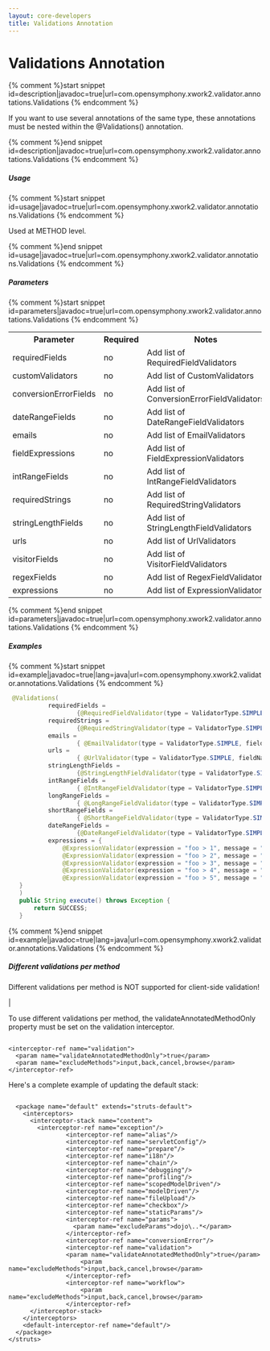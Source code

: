 ```yaml
---
layout: core-developers
title: Validations Annotation
---
```


# Validations Annotation


{% comment %}start snippet id=description|javadoc=true|url=com.opensymphony.xwork2.validator.annotations.Validations {% endcomment %}
<p> <p>If you want to use several annotations of the same type, these annotations must be nested within the @Validations() annotation.</p>
</p>
{% comment %}end snippet id=description|javadoc=true|url=com.opensymphony.xwork2.validator.annotations.Validations {% endcomment %}

##### Usage



{% comment %}start snippet id=usage|javadoc=true|url=com.opensymphony.xwork2.validator.annotations.Validations {% endcomment %}
<p> <p>Used at METHOD level.</p>
</p>
{% comment %}end snippet id=usage|javadoc=true|url=com.opensymphony.xwork2.validator.annotations.Validations {% endcomment %}

##### Parameters



{% comment %}start snippet id=parameters|javadoc=true|url=com.opensymphony.xwork2.validator.annotations.Validations {% endcomment %}
<p> <table class='confluenceTable' summary=''>

 <tr>
 <th class='confluenceTh'> Parameter </th>
 <th class='confluenceTh'> Required </th>
 <th class='confluenceTh'> Notes </th>
 </tr>
 <tr>
 <td class='confluenceTd'> requiredFields </td>
 <td class='confluenceTd'> no </td>

 <td class='confluenceTd'> Add list of RequiredFieldValidators  </td>
 </tr>
 <tr>
 <td class='confluenceTd'> customValidators </td>
 <td class='confluenceTd'> no </td>
 <td class='confluenceTd'> Add list of CustomValidators </td>
 </tr>
 <tr>
 <td class='confluenceTd'> conversionErrorFields </td>

 <td class='confluenceTd'> no </td>
 <td class='confluenceTd'> Add list of ConversionErrorFieldValidators </td>
 </tr>
 <tr>
 <td class='confluenceTd'> dateRangeFields </td>
 <td class='confluenceTd'> no </td>
 <td class='confluenceTd'> Add list of DateRangeFieldValidators </td>
 </tr>
 <tr>
 <td class='confluenceTd'> emails </td>
 <td class='confluenceTd'> no </td>
 <td class='confluenceTd'> Add list of EmailValidators </td>
 </tr>
 <tr>
 <td class='confluenceTd'> fieldExpressions </td>
 <td class='confluenceTd'> no </td>
 <td class='confluenceTd'> Add list of FieldExpressionValidators </td>
 </tr>
 <tr>
 <td class='confluenceTd'> intRangeFields </td>
 <td class='confluenceTd'> no </td>
 <td class='confluenceTd'> Add list of IntRangeFieldValidators </td>
 </tr>
 <tr>
 <td class='confluenceTd'> requiredStrings </td>
 <td class='confluenceTd'> no </td>
 <td class='confluenceTd'> Add list of RequiredStringValidators </td>
 </tr>
 <tr>
 <td class='confluenceTd'> stringLengthFields </td>
 <td class='confluenceTd'> no </td>
 <td class='confluenceTd'> Add list of StringLengthFieldValidators </td>
 </tr>
 <tr>
 <td class='confluenceTd'> urls </td>
 <td class='confluenceTd'> no </td>
 <td class='confluenceTd'> Add list of UrlValidators </td>
 </tr>
 <tr>
 <td class='confluenceTd'> visitorFields </td>
 <td class='confluenceTd'> no </td>
 <td class='confluenceTd'> Add list of VisitorFieldValidators </td>
 </tr>
 <tr>
 <td class='confluenceTd'> regexFields </td>
 <td class='confluenceTd'> no </td>
 <td class='confluenceTd'> Add list of RegexFieldValidator </td>
 </tr>
 <tr>
 <td class='confluenceTd'> expressions </td>
 <td class='confluenceTd'> no </td>
 <td class='confluenceTd'> Add list of ExpressionValidator </td>
 </tr>
 </table>
</p>
{% comment %}end snippet id=parameters|javadoc=true|url=com.opensymphony.xwork2.validator.annotations.Validations {% endcomment %}

##### Examples



{% comment %}start snippet id=example|javadoc=true|lang=java|url=com.opensymphony.xwork2.validator.annotations.Validations {% endcomment %}

```java
 @Validations(
           requiredFields =
                   {@RequiredFieldValidator(type = ValidatorType.SIMPLE, fieldName = "customfield", message = "You must enter a value for field.")},
           requiredStrings =
                   {@RequiredStringValidator(type = ValidatorType.SIMPLE, fieldName = "stringisrequired", message = "You must enter a value for string.")},
           emails =
                   { @EmailValidator(type = ValidatorType.SIMPLE, fieldName = "emailaddress", message = "You must enter a value for email.")},
           urls =
                   { @UrlValidator(type = ValidatorType.SIMPLE, fieldName = "hreflocation", message = "You must enter a value for email.")},
           stringLengthFields =
                   {@StringLengthFieldValidator(type = ValidatorType.SIMPLE, trim = true, minLength="10" , maxLength = "12", fieldName = "needstringlength", message = "You must enter a stringlength.")},
           intRangeFields =
                   { @IntRangeFieldValidator(type = ValidatorType.SIMPLE, fieldName = "intfield", min = "6", max = "10", message = "bar must be between ${min} and ${max}, current value is ${bar}.")},
           longRangeFields =
                   { @LongRangeFieldValidator(type = ValidatorType.SIMPLE, fieldName = "intfield", min = "6", max = "10", message = "bar must be between ${min} and ${max}, current value is ${bar}.")},
           shortRangeFields =
                   { @ShortRangeFieldValidator(type = ValidatorType.SIMPLE, fieldName = "shortfield", min = "1", max = "128", message = "bar must be between ${min} and ${max}, current value is ${bar}.")},
           dateRangeFields =
                   {@DateRangeFieldValidator(type = ValidatorType.SIMPLE, fieldName = "datefield", min = "-1", max = "99", message = "bar must be between ${min} and ${max}, current value is ${bar}.")},
           expressions = {
               @ExpressionValidator(expression = "foo > 1", message = "Foo must be greater than Bar 1. Foo = ${foo}, Bar = ${bar}."),
               @ExpressionValidator(expression = "foo > 2", message = "Foo must be greater than Bar 2. Foo = ${foo}, Bar = ${bar}."),
               @ExpressionValidator(expression = "foo > 3", message = "Foo must be greater than Bar 3. Foo = ${foo}, Bar = ${bar}."),
               @ExpressionValidator(expression = "foo > 4", message = "Foo must be greater than Bar 4. Foo = ${foo}, Bar = ${bar}."),
               @ExpressionValidator(expression = "foo > 5", message = "Foo must be greater than Bar 5. Foo = ${foo}, Bar = ${bar}.")
   }
   )
   public String execute() throws Exception {
       return SUCCESS;
   }

```

{% comment %}end snippet id=example|javadoc=true|lang=java|url=com.opensymphony.xwork2.validator.annotations.Validations {% endcomment %}

##### Different validations per method


Different validations per method is NOT supported for client\-side validation\!

| 

To use different validations per method, the validateAnnotatedMethodOnly property must be set on the validation interceptor\.


~~~~~~~

<interceptor-ref name="validation">
  <param name="validateAnnotatedMethodOnly">true</param>                
  <param name="excludeMethods">input,back,cancel,browse</param>
</interceptor-ref>

~~~~~~~

Here's a complete example of updating the default stack:


~~~~~~~

  <package name="default" extends="struts-default">
    <interceptors>
      <interceptor-stack name="content">
        <interceptor-ref name="exception"/>
                <interceptor-ref name="alias"/>
                <interceptor-ref name="servletConfig"/>
                <interceptor-ref name="prepare"/>
                <interceptor-ref name="i18n"/>
                <interceptor-ref name="chain"/>
                <interceptor-ref name="debugging"/>
                <interceptor-ref name="profiling"/>
                <interceptor-ref name="scopedModelDriven"/>
                <interceptor-ref name="modelDriven"/>
                <interceptor-ref name="fileUpload"/>
                <interceptor-ref name="checkbox"/>
                <interceptor-ref name="staticParams"/>
                <interceptor-ref name="params">
                  <param name="excludeParams">dojo\..*</param>
                </interceptor-ref>
                <interceptor-ref name="conversionError"/>
                <interceptor-ref name="validation">
  	            <param name="validateAnnotatedMethodOnly">true</param>                
                    <param name="excludeMethods">input,back,cancel,browse</param>
                </interceptor-ref>
                <interceptor-ref name="workflow">
                    <param name="excludeMethods">input,back,cancel,browse</param>
                </interceptor-ref>
      </interceptor-stack>
    </interceptors>
    <default-interceptor-ref name="default"/>
  </package>
</struts>

~~~~~~~
